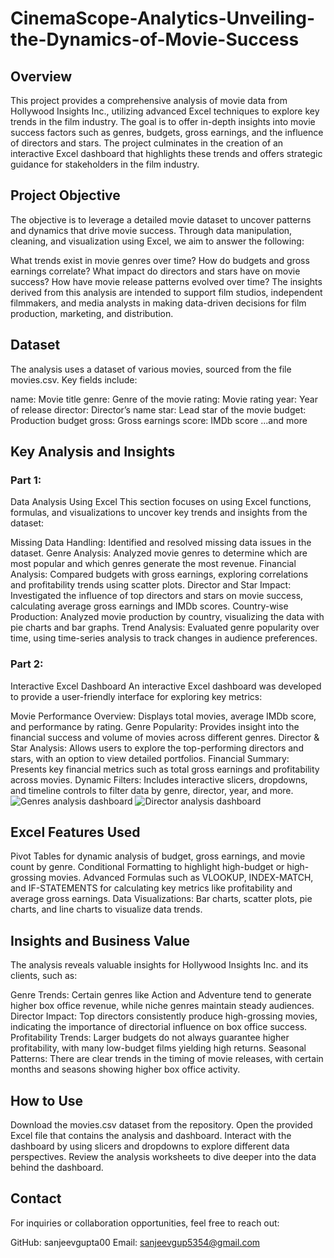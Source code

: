 # CinemaScope-Analytics-Unveiling-the-Dynamics-of-Movie-Success
## Overview
This project provides a comprehensive analysis of movie data from Hollywood Insights Inc., utilizing advanced Excel techniques to explore key trends in the film industry. The goal is to offer in-depth insights into movie success factors such as genres, budgets, gross earnings, and the influence of directors and stars. The project culminates in the creation of an interactive Excel dashboard that highlights these trends and offers strategic guidance for stakeholders in the film industry.

## Project Objective
The objective is to leverage a detailed movie dataset to uncover patterns and dynamics that drive movie success. Through data manipulation, cleaning, and visualization using Excel, we aim to answer the following:

What trends exist in movie genres over time?
How do budgets and gross earnings correlate?
What impact do directors and stars have on movie success?
How have movie release patterns evolved over time?
The insights derived from this analysis are intended to support film studios, independent filmmakers, and media analysts in making data-driven decisions for film production, marketing, and distribution.

## Dataset
The analysis uses a dataset of various movies, sourced from the file movies.csv. Key fields include:

name: Movie title
genre: Genre of the movie
rating: Movie rating
year: Year of release
director: Director’s name
star: Lead star of the movie
budget: Production budget
gross: Gross earnings
score: IMDb score
...and more

## Key Analysis and Insights
### Part 1: 
Data Analysis Using Excel
This section focuses on using Excel functions, formulas, and visualizations to uncover key trends and insights from the dataset:

Missing Data Handling: Identified and resolved missing data issues in the dataset.
Genre Analysis: Analyzed movie genres to determine which are most popular and which genres generate the most revenue.
Financial Analysis: Compared budgets with gross earnings, exploring correlations and profitability trends using scatter plots.
Director and Star Impact: Investigated the influence of top directors and stars on movie success, calculating average gross earnings and IMDb scores.
Country-wise Production: Analyzed movie production by country, visualizing the data with pie charts and bar graphs.
Trend Analysis: Evaluated genre popularity over time, using time-series analysis to track changes in audience preferences.

### Part 2: 
Interactive Excel Dashboard
An interactive Excel dashboard was developed to provide a user-friendly interface for exploring key metrics:

Movie Performance Overview: Displays total movies, average IMDb score, and performance by rating.
Genre Popularity: Provides insight into the financial success and volume of movies across different genres.
Director & Star Analysis: Allows users to explore the top-performing directors and stars, with an option to view detailed portfolios.
Financial Summary: Presents key financial metrics such as total gross earnings and profitability across movies.
Dynamic Filters: Includes interactive slicers, dropdowns, and timeline controls to filter data by genre, director, year, and more.
![Genres analysis dashboard](https://github.com/user-attachments/assets/d68e2616-bb5d-46de-bc34-c04090e408b7)
![Director analysis dashboard](https://github.com/user-attachments/assets/5355c81d-14cc-4488-af79-0ac8e247d909)

## Excel Features Used
Pivot Tables for dynamic analysis of budget, gross earnings, and movie count by genre.
Conditional Formatting to highlight high-budget or high-grossing movies.
Advanced Formulas such as VLOOKUP, INDEX-MATCH, and IF-STATEMENTS for calculating key metrics like profitability and average gross earnings.
Data Visualizations: Bar charts, scatter plots, pie charts, and line charts to visualize data trends.

## Insights and Business Value
The analysis reveals valuable insights for Hollywood Insights Inc. and its clients, such as:

Genre Trends: Certain genres like Action and Adventure tend to generate higher box office revenue, while niche genres maintain steady audiences.
Director Impact: Top directors consistently produce high-grossing movies, indicating the importance of directorial influence on box office success.
Profitability Trends: Larger budgets do not always guarantee higher profitability, with many low-budget films yielding high returns.
Seasonal Patterns: There are clear trends in the timing of movie releases, with certain months and seasons showing higher box office activity.

## How to Use
Download the movies.csv dataset from the repository.
Open the provided Excel file that contains the analysis and dashboard.
Interact with the dashboard by using slicers and dropdowns to explore different data perspectives.
Review the analysis worksheets to dive deeper into the data behind the dashboard.

## Contact
For inquiries or collaboration opportunities, feel free to reach out:

GitHub: sanjeevgupta00
Email: sanjeevgup5354@gmail.com
